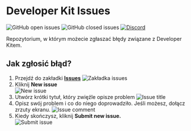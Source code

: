 # Developer Kit Issues

![GitHub open issues](https://img.shields.io/github/issues-raw/Project-Trains/developer-kit-issues)
![GitHub closed issues](https://img.shields.io/github/issues-closed-raw/Project-Trains/developer-kit-issues)
[![Discord](https://img.shields.io/discord/770691727568404521.svg?logoColor=FFFFFF&logo=discord&color=7289DA)](https://discord.com/invite/z35wDXC)

Repozytorium, w którym możecie zgłaszać błędy związane z Developer Kitem.

## Jak zgłosić błąd?

1. Przejdź do zakładki [**Issues**](https://github.com/Project-Trains/developer-kit-issues/issues)
  ![Zakładka issues](https://cdn.kalucky0.dev/github/issues.webp)
2. Kliknij **New issue** \
  ![New issue](https://cdn.kalucky0.dev/github/new-issue.webp)
3. Utwórz krótki tytuł, który zwięźle opisze problem
  ![Issue title](https://cdn.kalucky0.dev/github/issue-title.webp)
4. Opisz swój problem i co do niego doprowadziło. Jeśli możesz, dołącz zrzuty ekranu.
  ![Issue comment](https://cdn.kalucky0.dev/github/issue-comment.webp)
5. Kiedy skończysz, kliknij **Submit new issue.** \
  ![Submit issue](https://cdn.kalucky0.dev/github/issue-submit.webp)
